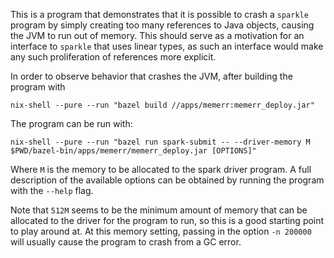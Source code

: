 This is a program that demonstrates that it is possible to crash a `sparkle`
program by simply creating too many references to Java objects, causing the JVM
to run out of memory. This should serve as a motivation for an interface to
`sparkle` that uses linear types, as such an interface would make any such
proliferation of references more explicit.

In order to observe behavior that crashes the JVM, after building the program
with
```
nix-shell --pure --run "bazel build //apps/memerr:memerr_deploy.jar"
```
The program can be run with:
```
nix-shell --pure --run "bazel run spark-submit -- --driver-memory M $PWD/bazel-bin/apps/memerr/memerr_deploy.jar [OPTIONS]"
```
Where `M` is the memory to be allocated to the spark driver program. A full
description of the available options can be obtained by running the program with
the `--help` flag.

Note that `512M` seems to be the minimum amount of memory that can be allocated
to the driver for the program to run, so this is a good starting point to play
around at. At this memory setting, passing in the option `-n 200000` will
usually cause the program to crash from a GC error.
